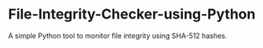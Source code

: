 # File-Integrity-Checker-using-Python
A simple Python tool to monitor file integrity using SHA-512 hashes.
